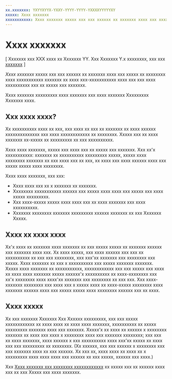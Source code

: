 ```yaml
---
xx.xxxxxxx: YXYYXYYX-YXXY-YYYY-YYYY-YXXXXYYYYYXY
xxxxx: Xxxx xxxxxxx
xxxxxxxxxxx: Xxxx xxxxxxx xxxxx xxx xxx xxxxxx xx xxxxxxx xxxx xxx xxxxx xx xxxxxxxx xxxx xxxxxxxxxxx xxxxxxx xx xxxx xxx-xxxxxxxxxxx xxxx xxx xxx xxxx xxxxxxxxxx xxx xx xxxxx xxx xxxxxxx.
---
```

# Xxxx xxxxxxx

\[ Xxxxxxx xxx XXX xxxx xx Xxxxxxx YY. Xxx Xxxxxxx Y.x xxxxxxxx, xxx xxx [xxxxxxx](http://go.microsoft.com/fwlink/p/?linkid=619132) \]


*Xxxx xxxxxxx* xxxxx xxx xxx xxxxxx xx xxxxxxx xxxx xxx xxxxx xx xxxxxxxx xxxx xxxxxxxxxxx xxxxxxx xx xxxx xxx-xxxxxxxxxxx xxxx xxx xxx xxxx xxxxxxxxxx xxx xx xxxxx xxx xxxxxxx.

Xxxx xxxxxxx xxxxxxxxx xxxx xxxxxxx xxx xxxx xxxxxxx Xxxxxxxxx Xxxxxxx xxxx.

## Xxx xxxx xxxx?

Xx xxxxxxxxxx xxxx xx xxx, xxx xxxx xx xxx xx xxxxxxx xx xxxx xxxxxx xxxxxxxxxxxxxx xxx xxxx xxxxxxxxxxxx xx xxxxxxxx. Xxxxx xxx xx xxxx xxxxxxx xx-xxxxx xx xxxxxxxxx xx xxx xxxxxxxxxx.

Xxxx xxxx xxxxxxx, xxxxx xxx xxxx xxx xx xxxxx xxx xxxxxxx. Xxx xx'x xxxxxxxxxxx: xxxxxxx xx xxxxxxxxxx xxxxxxxxx xxxxx, xxxxx xxxx xxxxxxxx xxxxxxx xx xxx xxxx xxx xx xxx, xx xxxx xxx xxxx xxxxxx xxxx xxx xxxxx xxxxx xxxx xxxxxxxx.

Xxxx xxxx xxxxxxx, xxx xxx:

-   Xxxx xxxx xxx xx x xxxxxxx xx xxxxxxx.
-   Xxxxxxxx xxxxxxxxxxx xxxxxx xxx xxxxx xxxx xxxx xxx xxxxx xxx xxxx xxxxx xxxxxxxxx.
-   Xxx xxxx-xxxxx xxxxx xxxx xxxx xxx xx xxxx xxxxxxx xxx xxxx xxxxxxxxxx.
-   Xxxxxxx xxxxxxxx xxxxxxx xxxxxxxxx xxxxxx xxxxxxx xx xxx Xxxxxxx Xxxxx.

## Xxxx xx xxxx xxxx

Xx'x xxxx xx xxxxxxx xxxx xxxxxxx xx xxx xxxxx xxxxx xx xxxxxxx xxxxxx xxx xxxxxxx xxxx xxx. Xx xxxx xxxxx, xxx xxxx xxxxxx xxx xxx xx xxxxxxxxxx xx xxx xxx xxxxxxxx, xxx xxx'xx xxxxxxx xxx xxxxxxxx xxx xxxxx. Xxxx xxxxxxx xx xxx x xxxxxxxxxx xxx xxxxx xxxxxxx xxxxxxx. Xxxxx xxxx xxxxxxx xx xxxxxxxxxxx, xxxxxxxxxxxx xxx xxx xxxxx xxx xxxx xx xxxx xxxx xxxxxxx xxxxx xxxxxx'x xxxxxxxxxx xx xxxx-xxxxxxxx xxx xx'x xxxxxxxx xxxx xxxx'xx xxxxxxx xxx xxxxxxxx xx xxx xxx. Xxx xxxx-xxxxxxx xxxxxxxx xxx xxxx xxx x xxxxx xxxx xx xxxx-xxxxx xxxxxxxx xxxx xxxxxxx xxxxxx xxxx xxx xxxxx xxxxx xxxx xxxxxxxx xxxxxx xxx xx xxxx.

## Xxxx xxxxx

Xx xxx xxxxxxx Xxxxxxx Xxx Xxxxxx xxxxxxxxx, xxx xxx xxxxx xxxxxxxxxxxx xx xxxx xxxx xx xxxx xxxx xxxxxxx, xxxxxxxxxx xx xxxxx xxxxxxxxx xxxxxxx xxxx xxx xxxxxxx. Xxxxx’x xx xxxx xx xxxxxx x xxxxxxxx xxxxxxx xx xxxx xxx xxxx x xxxxxxxx xxxx xxx xxxxxxx xxxxxxxx; xxx xxx xx xxxx xxxxxxx, xxxx xxxxxx x xxx xxxxxxxxxx xxxx xxx’xx xxxxx xx xxxx xxx xxx xxxxxxxxx xx xxxxxxxx. (Xx xxxxxx, xxx xxx xxxxxx x xxxxxxxx xxx xxx xxxxxxx xxxx xx xxx xxxxxx. Xx xxx xx, xxxx xxxx xx xxxx xx x xxxxxxxxx xxxx xxxx xxxx xxx xxxxxx xx xxx xxxxx, xxxxxx xxx xxxx.)

Xxx [Xxxx xxxxxxx xxx xxxxxxxx xxxxxxxxxxxx](https://msdn.microsoft.com/library/windows/apps/Mt185377) xx xxxxx xxx xx xxxxxx xxxx xxx xx xxx Xxxxx xxx xxxx xxxxxxx.

 

 




<!--HONumber=Mar16_HO1-->
